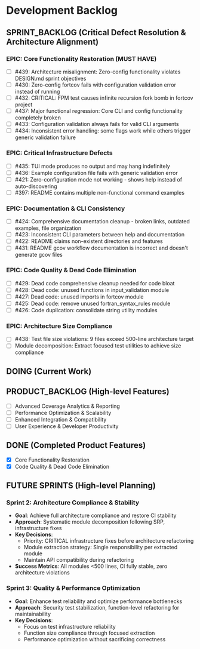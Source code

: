 # Development Backlog

## SPRINT_BACKLOG (Critical Defect Resolution & Architecture Alignment)

### EPIC: Core Functionality Restoration (MUST HAVE)
- [ ] #439: Architecture misalignment: Zero-config functionality violates DESIGN.md sprint objectives
- [ ] #430: Zero-config fortcov fails with configuration validation error instead of running
- [ ] #432: CRITICAL: FPM test causes infinite recursion fork bomb in fortcov project  
- [ ] #437: Major functional regression: Core CLI and config functionality completely broken
- [ ] #433: Configuration validation always fails for valid CLI arguments
- [ ] #434: Inconsistent error handling: some flags work while others trigger generic validation failure

### EPIC: Critical Infrastructure Defects
- [ ] #435: TUI mode produces no output and may hang indefinitely
- [ ] #436: Example configuration file fails with generic validation error
- [ ] #421: Zero-configuration mode not working - shows help instead of auto-discovering
- [ ] #397: README contains multiple non-functional command examples

### EPIC: Documentation & CLI Consistency  
- [ ] #424: Comprehensive documentation cleanup - broken links, outdated examples, file organization
- [ ] #423: Inconsistent CLI parameters between help and documentation
- [ ] #422: README claims non-existent directories and features
- [ ] #431: README gcov workflow documentation is incorrect and doesn't generate gcov files

### EPIC: Code Quality & Dead Code Elimination
- [ ] #429: Dead code comprehensive cleanup needed for code bloat
- [ ] #428: Dead code: unused functions in input_validation module
- [ ] #427: Dead code: unused imports in fortcov module
- [ ] #425: Dead code: remove unused fortran_syntax_rules module
- [ ] #426: Code duplication: consolidate string utility modules

### EPIC: Architecture Size Compliance
- [ ] #438: Test file size violations: 9 files exceed 500-line architecture target
- [ ] Module decomposition: Extract focused test utilities to achieve size compliance

## DOING (Current Work)

## PRODUCT_BACKLOG (High-level Features)
- [ ] Advanced Coverage Analytics & Reporting
- [ ] Performance Optimization & Scalability  
- [ ] Enhanced Integration & Compatibility
- [ ] User Experience & Developer Productivity

## DONE (Completed Product Features)  
- [x] Core Functionality Restoration
- [x] Code Quality & Dead Code Elimination

## FUTURE SPRINTS (High-level Planning)

### Sprint 2: Architecture Compliance & Stability
- **Goal**: Achieve full architecture compliance and restore CI stability
- **Approach**: Systematic module decomposition following SRP, infrastructure fixes
- **Key Decisions**: 
  - Priority: CRITICAL infrastructure fixes before architecture refactoring
  - Module extraction strategy: Single responsibility per extracted module
  - Maintain API compatibility during refactoring
- **Success Metrics**: All modules <500 lines, CI fully stable, zero architecture violations

### Sprint 3: Quality & Performance Optimization  
- **Goal**: Enhance test reliability and optimize performance bottlenecks
- **Approach**: Security test stabilization, function-level refactoring for maintainability
- **Key Decisions**:
  - Focus on test infrastructure reliability
  - Function size compliance through focused extraction
  - Performance optimization without sacrificing correctness